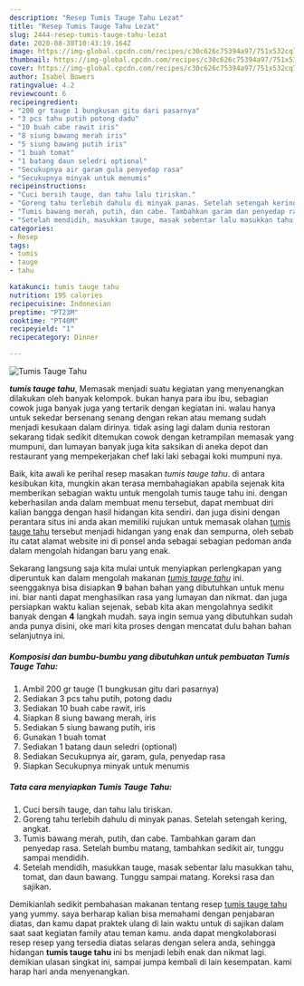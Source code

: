 ```yaml
---
description: "Resep Tumis Tauge Tahu Lezat"
title: "Resep Tumis Tauge Tahu Lezat"
slug: 2444-resep-tumis-tauge-tahu-lezat
date: 2020-08-30T10:43:19.164Z
image: https://img-global.cpcdn.com/recipes/c30c626c75394a97/751x532cq70/tumis-tauge-tahu-foto-resep-utama.jpg
thumbnail: https://img-global.cpcdn.com/recipes/c30c626c75394a97/751x532cq70/tumis-tauge-tahu-foto-resep-utama.jpg
cover: https://img-global.cpcdn.com/recipes/c30c626c75394a97/751x532cq70/tumis-tauge-tahu-foto-resep-utama.jpg
author: Isabel Bowers
ratingvalue: 4.2
reviewcount: 6
recipeingredient:
- "200 gr tauge 1 bungkusan gitu dari pasarnya"
- "3 pcs tahu putih potong dadu"
- "10 buah cabe rawit iris"
- "8 siung bawang merah iris"
- "5 siung bawang putih iris"
- "1 buah tomat"
- "1 batang daun seledri optional"
- "Secukupnya air garam gula penyedap rasa"
- "Secukupnya minyak untuk menumis"
recipeinstructions:
- "Cuci bersih tauge, dan tahu lalu tiriskan."
- "Goreng tahu terlebih dahulu di minyak panas. Setelah setengah kering, angkat."
- "Tumis bawang merah, putih, dan cabe. Tambahkan garam dan penyedap rasa. Setelah bumbu matang, tambahkan sedikit air, tunggu sampai mendidih."
- "Setelah mendidih, masukkan tauge, masak sebentar lalu masukkan tahu, tomat, dan daun bawang. Tunggu sampai matang. Koreksi rasa dan sajikan."
categories:
- Resep
tags:
- tumis
- tauge
- tahu

katakunci: tumis tauge tahu 
nutrition: 195 calories
recipecuisine: Indonesian
preptime: "PT23M"
cooktime: "PT40M"
recipeyield: "1"
recipecategory: Dinner

---
```



![Tumis Tauge Tahu](https://img-global.cpcdn.com/recipes/c30c626c75394a97/751x532cq70/tumis-tauge-tahu-foto-resep-utama.jpg)

<b><i>tumis tauge tahu</i></b>, Memasak menjadi suatu kegiatan yang menyenangkan dilakukan oleh banyak kelompok. bukan hanya para ibu ibu, sebagian cowok juga banyak juga yang tertarik dengan kegiatan ini. walau hanya untuk sekedar bersenang senang dengan rekan atau memang sudah menjadi kesukaan dalam dirinya. tidak asing lagi dalam dunia restoran sekarang tidak sedikit ditemukan cowok dengan ketrampilan memasak yang mumpuni, dan lumayan banyak juga kita saksikan di aneka depot dan restaurant yang mempekerjakan chef laki laki sebagai koki mumpuni nya.



Baik, kita awali ke perihal resep masakan <i>tumis tauge tahu</i>. di antara kesibukan kita, mungkin akan terasa membahagiakan apabila sejenak kita memberikan sebagian waktu untuk mengolah tumis tauge tahu ini. dengan keberhasilan anda dalam membuat menu tersebut, dapat membuat diri kalian bangga dengan hasil hidangan kita sendiri. dan juga disini dengan perantara situs ini anda akan memiliki rujukan untuk memasak olahan <u>tumis tauge tahu</u> tersebut menjadi hidangan yang enak dan sempurna, oleh sebab itu catat alamat website ini di ponsel anda sebagai sebagian pedoman anda dalam mengolah hidangan baru yang enak.


Sekarang langsung saja kita mulai untuk menyiapkan perlengkapan yang diperuntuk kan dalam mengolah makanan <u><i>tumis tauge tahu</i></u> ini. seenggaknya bisa disiapkan <b>9</b> bahan bahan yang dibutuhkan untuk menu ini. biar nanti dapat menghasilkan rasa yang lumayan dan nikmat. dan juga persiapkan waktu kalian sejenak, sebab kita akan mengolahnya sedikit banyak dengan <b>4</b> langkah mudah. saya ingin semua yang dibutuhkan sudah anda punya disini, oke mari kita proses dengan mencatat dulu bahan bahan selanjutnya ini.

<!--inarticleads1-->

##### Komposisi dan bumbu-bumbu yang dibutuhkan untuk pembuatan Tumis Tauge Tahu:

1. Ambil 200 gr tauge (1 bungkusan gitu dari pasarnya)
1. Sediakan 3 pcs tahu putih, potong dadu
1. Sediakan 10 buah cabe rawit, iris
1. Siapkan 8 siung bawang merah, iris
1. Sediakan 5 siung bawang putih, iris
1. Gunakan 1 buah tomat
1. Sediakan 1 batang daun seledri (optional)
1. Sediakan Secukupnya air, garam, gula, penyedap rasa
1. Siapkan Secukupnya minyak untuk menumis




<!--inarticleads2-->

##### Tata cara menyiapkan Tumis Tauge Tahu:

1. Cuci bersih tauge, dan tahu lalu tiriskan.
1. Goreng tahu terlebih dahulu di minyak panas. Setelah setengah kering, angkat.
1. Tumis bawang merah, putih, dan cabe. Tambahkan garam dan penyedap rasa. Setelah bumbu matang, tambahkan sedikit air, tunggu sampai mendidih.
1. Setelah mendidih, masukkan tauge, masak sebentar lalu masukkan tahu, tomat, dan daun bawang. Tunggu sampai matang. Koreksi rasa dan sajikan.




Demikianlah sedikit pembahasan makanan tentang resep <u>tumis tauge tahu</u> yang yummy. saya berharap kalian bisa memahami dengan penjabaran diatas, dan kamu dapat praktek ulang di lain waktu untuk di sajikan dalam saat saat kegiatan family atau teman kamu. anda dapat mengkolaborasi resep resep yang tersedia diatas selaras dengan selera anda, sehingga hidangan <b>tumis tauge tahu</b> ini bs menjadi lebih enak dan nikmat lagi. demikian ulasan singkat ini, sampai jumpa kembali di lain kesempatan. kami harap hari anda menyenangkan.
